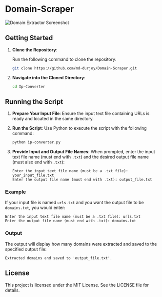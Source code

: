 
# Domain-Scraper 

![Domain Extractor Screenshot](path_to_your_screenshot.png)  <!-- Replace with the actual path to your screenshot -->



## Getting Started

1. **Clone the Repository**:

   Run the following command to clone the repository:
   ```bash
   git clone https://github.com/md-durjoy/Domain-Scraper.git
   ```

2. **Navigate into the Cloned Directory**:
   ```bash
   cd Ip-Converter
   ```

## Running the Script
  
1. **Prepare Your Input File**:
   Ensure the input text file containing URLs is ready and located in the same directory.

2. **Run the Script**:
   Use Python to execute the script with the following command:
   ```bash
   python ip-converter.py
   ```

3. **Provide Input and Output File Names**:
   When prompted, enter the input text file name (must end with `.txt`) and the desired output file name (must also end with `.txt`):
   ```plaintext
   Enter the input text file name (must be a .txt file): your_input_file.txt
   Enter the output file name (must end with .txt): output_file.txt
   ```

### Example

If your input file is named `urls.txt` and you want the output file to be `domains.txt`, you would enter:
```plaintext
Enter the input text file name (must be a .txt file): urls.txt
Enter the output file name (must end with .txt): domains.txt
```

### Output

The output will display how many domains were extracted and saved to the specified output file:
```plaintext
Extracted domains and saved to 'output_file.txt'.
```

## License

This project is licensed under the MIT License. See the LICENSE file for details.
